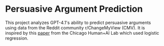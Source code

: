 # Persuasive Argument Prediction

This project analyzes GPT-4.1's ability to predict persuasive arguments using data from the Reddit community r/ChangeMyView (CMV). It is inspired by this [paper](https://chenhaot.com/pubs/winning-arguments.pdf) from the Chicago Human+AI Lab which used logistic regression.
